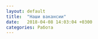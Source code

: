 ```yaml
---
layout: default
title:  "Наши вакансии"
date:   2018-04-08 14:03:04 +0300
categories: Работа
---
```


